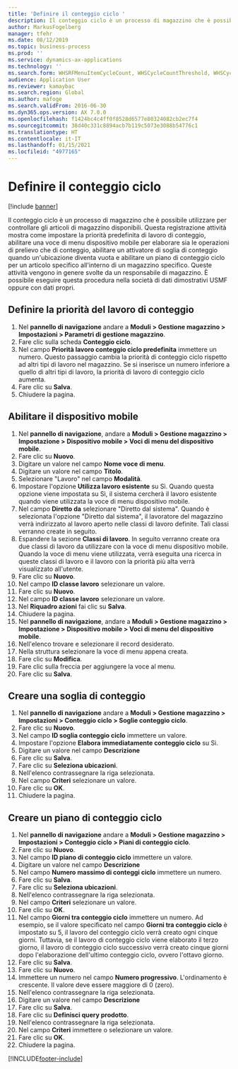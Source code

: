 ```yaml
---
title: 'Definire il conteggio ciclo '
description: Il conteggio ciclo è un processo di magazzino che è possibile utilizzare per controllare gli articoli di magazzino disponibili.
author: MarkusFogelberg
manager: tfehr
ms.date: 08/12/2019
ms.topic: business-process
ms.prod: ''
ms.service: dynamics-ax-applications
ms.technology: ''
ms.search.form: WHSRFMenuItemCycleCount, WHSCycleCountThreshold, WHSCycleCountPlan, WHSCycleCountPlanListPage, WHSParameters, WHSRFMenu, WHSRFMenuItem
audience: Application User
ms.reviewer: kamaybac
ms.search.region: Global
ms.author: mafoge
ms.search.validFrom: 2016-06-30
ms.dyn365.ops.version: AX 7.0.0
ms.openlocfilehash: f1424bc4c4ff0f8528d6577e80324082cb2ec7f4
ms.sourcegitcommit: 38d40c331c8894acb7b119c5073e3088b54776c1
ms.translationtype: HT
ms.contentlocale: it-IT
ms.lasthandoff: 01/15/2021
ms.locfileid: "4977165"
---
```

# <a name="define-cycle-counting"></a>Definire il conteggio ciclo  

[!include [banner](../../includes/banner.md)]

Il conteggio ciclo è un processo di magazzino che è possibile utilizzare per controllare gli articoli di magazzino disponibili. Questa registrazione attività mostra come impostare la priorità predefinita di lavoro di conteggio, abilitare una voce di menu dispositivo mobile per elaborare sia le operazioni di prelievo che di conteggio, abilitare un attivatore di soglia di conteggio quando un'ubicazione diventa vuota e abilitare un piano di conteggio ciclo per un articolo specifico all'interno di un magazzino specifico. Queste attività vengono in genere svolte da un responsabile di magazzino. È possibile eseguire questa procedura nella società di dati dimostrativi USMF oppure con dati propri.


## <a name="set-the-priority-of-counting-work"></a>Definire la priorità del lavoro di conteggio
1. Nel **pannello di navigazione** andare a **Moduli > Gestione magazzino > Impostazioni > Parametri di gestione magazzino**.
2. Fare clic sulla scheda **Conteggio ciclo**.
3. Nel campo **Priorità lavoro conteggio ciclo predefinita** immettere un numero. Questo passaggio cambia la priorità di conteggio ciclo rispetto ad altri tipi di lavoro nel magazzino. Se si inserisce un numero inferiore a quello di altri tipi di lavoro, la priorità di lavoro di conteggio ciclo aumenta.  
4. Fare clic su **Salva**.
5. Chiudere la pagina.

## <a name="enable-the-mobile-device"></a>Abilitare il dispositivo mobile
1. Nel **pannello di navigazione**, andare a **Moduli > Gestione magazzino > Impostazione > Dispositivo mobile > Voci di menu del dispositivo mobile**.
2. Fare clic su **Nuovo**.
3. Digitare un valore nel campo **Nome voce di menu**.
4. Digitare un valore nel campo **Titolo**.
5. Selezionare "Lavoro" nel campo **Modalità**.
6. Impostare l'opzione **Utilizza lavoro esistente** su Sì. Quando questa opzione viene impostata su Sì, il sistema cercherà il lavoro esistente quando viene utilizzata la voce di menu dispositivo mobile.  
7. Nel campo **Diretto da** selezionare "Diretto dal sistema". Quando è selezionata l'opzione "Diretto dal sistema", il lavoratore del magazzino verrà indirizzato al lavoro aperto nelle classi di lavoro definite. Tali classi verranno create in seguito.  
8. Espandere la sezione **Classi di lavoro**. In seguito verranno create ora due classi di lavoro da utilizzare con la voce di menu dispositivo mobile. Quando la voce di menu viene utilizzata, verrà eseguita una ricerca in queste classi di lavoro e il lavoro con la priorità più alta verrà visualizzato all'utente.  
9. Fare clic su **Nuovo**.
10. Nel campo **ID classe lavoro** selezionare un valore.
11. Fare clic su **Nuovo**.
12. Nel campo **ID classe lavoro** selezionare un valore.
13. Nel **Riquadro azioni** fai clic su **Salva**.
14. Chiudere la pagina.
15. Nel **pannello di navigazione**, andare a **Moduli > Gestione magazzino > Impostazione > Dispositivo mobile > Voci di menu del dispositivo mobile**.
16. Nell'elenco trovare e selezionare il record desiderato.
17. Nella struttura selezionare la voce di menu appena creata.
18. Fare clic su **Modifica**.
19. Fare clic sulla freccia per aggiungere la voce al menu.
20. Fare clic su **Salva**.

## <a name="create-a-counting-threshold"></a>Creare una soglia di conteggio
1. Nel **pannello di navigazione** andare a **Moduli > Gestione magazzino > Impostazioni > Conteggio ciclo > Soglie conteggio ciclo**.
2. Fare clic su **Nuovo**.
3. Nel campo **ID soglia conteggio ciclo** immettere un valore.
4. Impostare l'opzione **Elabora immediatamente conteggio ciclo** su Sì.
5. Digitare un valore nel campo **Descrizione**
6. Fare clic su **Salva**.
7. Fare clic su **Seleziona ubicazioni**.
8. Nell'elenco contrassegnare la riga selezionata.
9. Nel campo **Criteri** selezionare un valore.
10. Fare clic su **OK**.
11. Chiudere la pagina.

## <a name="create-a-cycle-count-plan"></a>Creare un piano di conteggio ciclo
1. Nel **pannello di navigazione** andare a **Moduli > Gestione magazzino > Impostazioni > Conteggio ciclo > Piani di conteggio ciclo**.
2. Fare clic su **Nuovo**.
3. Nel campo **ID piano di conteggio ciclo** immettere un valore.
4. Digitare un valore nel campo **Descrizione**
5. Nel campo **Numero massimo di conteggi ciclo** immettere un numero.
6. Fare clic su **Salva**.
7. Fare clic su **Seleziona ubicazioni**.
8. Nell'elenco contrassegnare la riga selezionata.
9. Nel campo **Criteri** selezionare un valore.
10. Fare clic su **OK**.
11. Nel campo **Giorni tra conteggio ciclo** immettere un numero. Ad esempio, se il valore specificato nel campo **Giorni tra conteggio ciclo** è impostato su 5, il lavoro del conteggio ciclo verrà creato ogni cinque giorni. Tuttavia, se il lavoro di conteggio ciclo viene elaborato il terzo giorno, il lavoro di conteggio ciclo successivo verrà creato cinque giorni dopo l'elaborazione dell'ultimo conteggio ciclo, ovvero l'ottavo giorno.  
12. Fare clic su **Salva**.
13. Fare clic su **Nuovo**.
14. Immettere un numero nel campo **Numero progressivo**. L'ordinamento è crescente. Il valore deve essere maggiore di 0 (zero).  
15. Nell'elenco contrassegnare la riga selezionata.
16. Digitare un valore nel campo **Descrizione**
17. Fare clic su **Salva**.
18. Fare clic su **Definisci query prodotto**.
19. Nell'elenco contrassegnare la riga selezionata.
20. Nel campo **Criteri** immettere o selezionare un valore.
21. Fare clic su **OK**.
22. Chiudere la pagina.



[!INCLUDE[footer-include](../../../includes/footer-banner.md)]